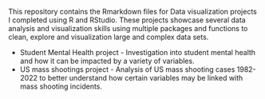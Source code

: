 This repository contains the Rmarkdown files for Data visualization projects I completed using R and RStudio.
These projects showcase several data analysis and visualization skills using multiple packages and functions to clean, explore and visualization large and complex data sets.
- Student Mental Health project - Investigation into student mental health and how it can be impacted by a variety of variables.
- US mass shootings project - Analysis of US mass shooting cases 1982-2022 to better understand how certain variables may be linked with mass shooting incidents.
